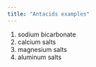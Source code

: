 ```yaml
---
title: "Antacids examples"
---
```

1) sodium bicarbonate
2) calcium salts
3) magnesium salts
4) aluminum salts


